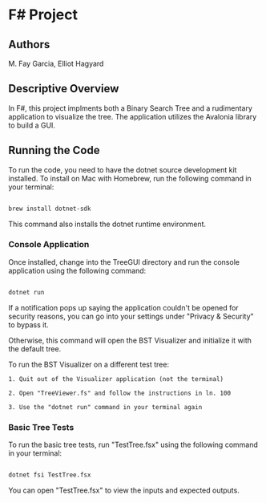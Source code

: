# F# Project

## Authors

M. Fay Garcia, Elliot Hagyard

## Descriptive Overview

In F#, this project implments both a Binary Search Tree and a rudimentary application
to visualize the tree. The application utilizes the Avalonia library to build a GUI.

## Running the Code

To run the code, you need to have the dotnet source development kit installed.
To install on Mac with Homebrew, run the following command in your terminal:

```bash

brew install dotnet-sdk

```

This command also installs the dotnet runtime environment.

### Console Application

Once installed, change into the TreeGUI directory and run the console application
using the following command:

```bash

dotnet run

```
If a notification pops up saying the application couldn't be opened for security reasons,
you can go into your settings under "Privacy & Security" to bypass it.

Otherwise, this command will open the BST Visualizer and initialize it with the default tree.

To run the BST Visualizer on a different test tree:

    1. Quit out of the Visualizer application (not the terminal)

    2. Open "TreeViewer.fs" and follow the instructions in ln. 100

    3. Use the "dotnet run" command in your terminal again


### Basic Tree Tests

To run the basic tree tests, run "TestTree.fsx" using the following command in your terminal:

```bash

dotnet fsi TestTree.fsx

```

You can open "TestTree.fsx" to view the inputs and expected outputs.